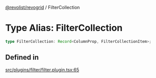 [@revolist/revogrid](README.md) / FilterCollection

# Type Alias: FilterCollection

```ts
type FilterCollection: Record<ColumnProp, FilterCollectionItem>;
```

## Defined in

[src/plugins/filter/filter.plugin.tsx:65](https://github.com/revolist/revogrid/blob/5b9d5acc12b1e8b58b94bf47dcbc001b6b394655/src/plugins/filter/filter.plugin.tsx#L65)
